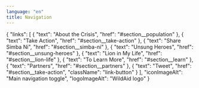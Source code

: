 ```yaml
---
language: "en"
title: Navigation
---
```


{
    "links": [
        {
            "text": "About the Crisis",
            "href": "#section__population"
        },
        {
            "text": "Take Action",
            "href": "#section__take-action"
        },
        {
            "text": "Share Simba Ni",
            "href": "#section__simba-ni"
        },
        {
            "text": "Unsung Heroes",
            "href": "#section__unsung-heroes"
        },
        {
            "text": "Lion in My Life",
            "href": "#section__lion-life"
        },
        {
            "text": "To Learn More",
            "href": "#section__learn"
        },
        {
            "text": "Partners",
            "href": "#section__partners"
        },
        {
            "text": "Tweet",
            "href": "#section__take-action",
            "className": "link-button"
        }
    ],
    "iconImageAlt": "Main navigation toggle",
    "logoImageAlt": "WildAid logo"
}
